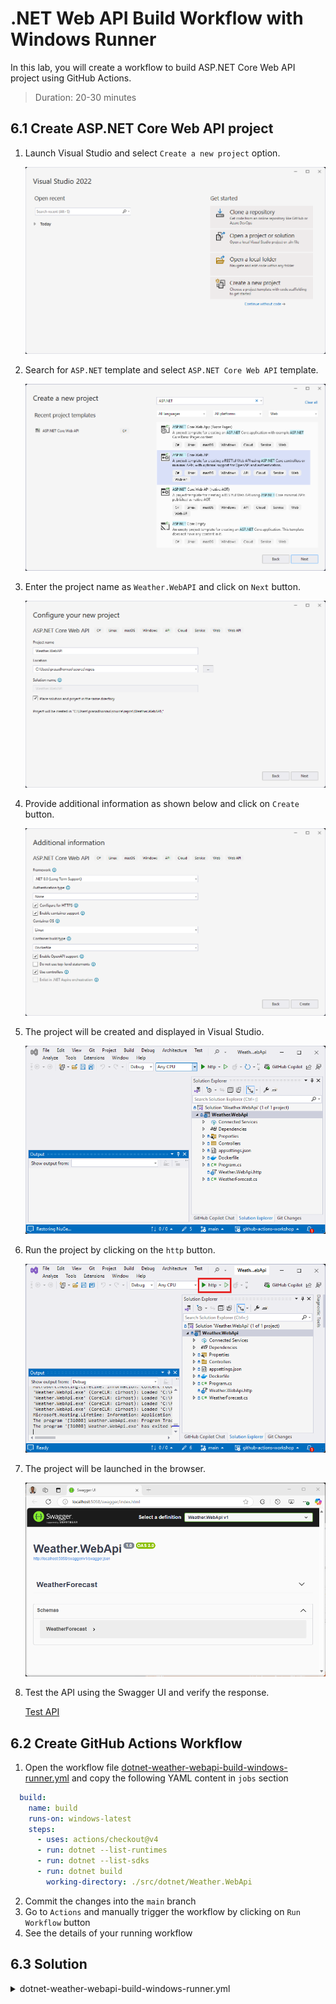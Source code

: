 # .NET Web API Build Workflow with Windows Runner

In this lab, you will create a workflow to build ASP.NET Core Web API project using GitHub Actions.

> Duration: 20-30 minutes

## 6.1 Create ASP.NET Core Web API project

1. Launch Visual Studio and select `Create a new project` option.

   ![Launch Visual Studio](../images/3.1-launch-visual-studio.png)

2. Search for `ASP.NET` template and select `ASP.NET Core Web API` template.

   ![Select ASP.NET Core Web API](../images/3.2-select-aspnet-core-webapi.png)

3. Enter the project name as `Weather.WebAPI` and click on `Next` button.

   ![Enter Project Name](../images/3.3-enter-project-name.png)

4. Provide additional information as shown below and click on `Create` button.

   ![Provide Additional Information](../images/3.4-provide-additional-information.png)

5. The project will be created and displayed in Visual Studio.

   ![Project Created](../images/3.5-project-created.png)

6. Run the project by clicking on the `http` button.

   ![Run Project](../images/3.6-run-project.png)

7. The project will be launched in the browser.

   ![Project Launched](../images/3.7-project-launched.png)

8. Test the API using the Swagger UI and verify the response.

   [Test API](../images/3.8-test-api.png)

## 6.2 Create GitHub Actions Workflow

1. Open the workflow file [dotnet-weather-webapi-build-windows-runner.yml](/.github/workflows/dotnet-weather-webapi-build-windows-runner.yml) and copy the following YAML content in `jobs` section

```YAML
  build:
    name: build
    runs-on: windows-latest
    steps:
      - uses: actions/checkout@v4
      - run: dotnet --list-runtimes
      - run: dotnet --list-sdks
      - run: dotnet build
        working-directory: ./src/dotnet/Weather.WebApi
```

2. Commit the changes into the `main` branch
3. Go to `Actions` and manually trigger the workflow by clicking on `Run Workflow` button
4. See the details of your running workflow

## 6.3 Solution

<details>
  <summary>dotnet-weather-webapi-build-windows-runner.yml</summary>
  
```YAML
name: .NET Weather WebApi Build with Windows Runner
on:
  workflow_dispatch:
  push:
    paths:
      - '.github/workflows/dotnet-weather-webapi-build-windows-runner.yml'
      - 'src/dotnet/Weather.WebApi/**'
jobs:
  build:
    name: build
    runs-on: windows-latest
    steps:
      - uses: actions/checkout@v4
      - run: dotnet --list-runtimes
      - run: dotnet --list-sdks
      - run: dotnet build
        working-directory: ./src/dotnet/Weather.WebApi
```
</details>

